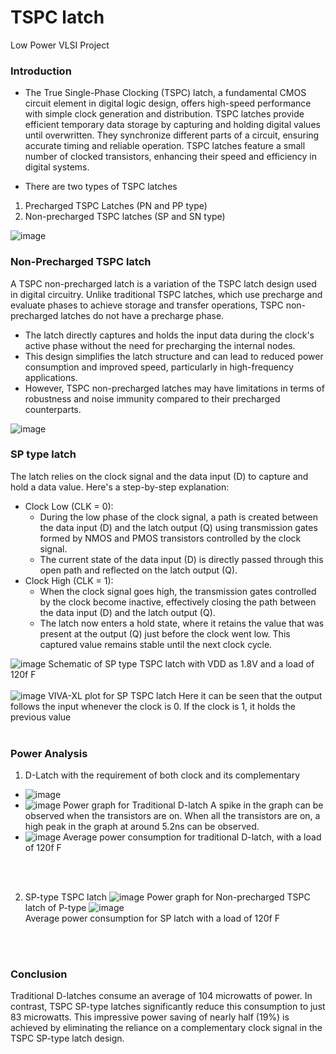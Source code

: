 # TSPC latch
Low Power VLSI Project

### Introduction

* The True Single-Phase Clocking (TSPC) latch, a fundamental CMOS circuit element in digital logic design, offers high-speed performance with simple clock generation and distribution. TSPC latches provide efficient temporary data storage by capturing and holding digital values until overwritten. They synchronize different parts of a circuit, ensuring accurate timing and reliable operation. TSPC latches feature a small number of clocked transistors, enhancing their speed and efficiency in digital systems. 

* There are two types of  TSPC latches
1. Precharged TSPC Latches (PN and PP type)
2. Non-precharged TSPC latches (SP and SN type)

![image](https://github.com/ani171/TSPC_latch/assets/97838595/78f17cf4-5555-443c-ab3d-2ba3fe7b445d)

### Non-Precharged TSPC latch

A TSPC non-precharged latch is a variation of the TSPC latch design used in digital circuitry. Unlike traditional TSPC latches, which use precharge and evaluate phases to achieve storage and transfer operations, TSPC non-precharged latches do not have a precharge phase. 
* The latch directly captures and holds the input data during the clock's active phase without the need for precharging the internal nodes.
* This design simplifies the latch structure and can lead to reduced power consumption and improved speed, particularly in high-frequency applications.
* However, TSPC non-precharged latches may have limitations in terms of robustness and noise immunity compared to their precharged counterparts.

![image](https://github.com/ani171/TSPC_latch/assets/97838595/da443438-d76a-4a10-b10e-f03e8959ed5d)

### SP type latch
The latch relies on the clock signal and the data input (D) to capture and hold a data value. Here's a step-by-step explanation:
* Clock Low (CLK = 0):
    * During the low phase of the clock signal, a path is created between the data input (D) and the latch output (Q) using transmission gates formed by NMOS and PMOS transistors controlled by the clock signal.
    * The current state of the data input (D) is directly passed through this open path and reflected on the latch output (Q).
* Clock High (CLK = 1):
    * When the clock signal goes high, the transmission gates controlled by the clock become inactive, effectively closing the path between the data input (D) and the latch output (Q).
    * The latch now enters a hold state, where it retains the value that was present at the output (Q) just before the clock went low. This captured value remains stable until the next clock cycle.

![image](https://github.com/ani171/TSPC_latch/assets/97838595/e628d1f4-2476-4fd6-abea-04fcf4912c54)
Schematic of SP type TSPC latch with VDD as 1.8V and a load of 120f F
<br>
</br>
![image](https://github.com/ani171/TSPC_latch/assets/97838595/384b3dc3-b401-4e7f-9151-b6f755faabcb)
VIVA-XL plot for SP TSPC latch Here it can be seen that the output follows the input whenever the clock is 0. If the clock is 1, it holds the previous value
<br>
</br>
### Power Analysis

1. D-Latch with the requirement of both clock and its complementary
* ![image](https://github.com/ani171/TSPC_latch/assets/97838595/3779bdca-b070-4e56-99bb-5e3aee165e5c)
* ![image](https://github.com/ani171/TSPC_latch/assets/97838595/64de15f1-7ae7-476a-bd34-9fbfdbbbcda8)
Power graph for Traditional D-latch A spike in the graph can be observed when the transistors are on. When all the transistors are on, a high peak in the graph at around 5.2ns can be observed.
* ![image](https://github.com/ani171/TSPC_latch/assets/97838595/a2c2b0cc-7cdc-4cdb-857f-17b2f2d9d48b)
Average power consumption for traditional D-latch, with a load of 120f F
<br>
</br>

2. SP-type TSPC latch
![image](https://github.com/ani171/TSPC_latch/assets/97838595/d14f93ff-3b52-433d-8fa4-fa05f63ada64)
Power graph for Non-precharged TSPC latch of P-type
![image](https://github.com/ani171/TSPC_latch/assets/97838595/21a251f2-fcd2-48dd-8759-417d9d7aa42b) <br>
Average power consumption for SP latch with a load of 120f F
<br>
</br>

### Conclusion

Traditional D-latches consume an average of 104 microwatts of power. In contrast, TSPC SP-type latches significantly reduce this consumption to just 83 microwatts. This impressive power saving of nearly half (19%) is achieved by eliminating the reliance on a complementary clock signal in the TSPC SP-type latch design. 


